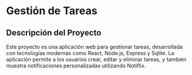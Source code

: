 # Gestión de Tareas

## Descripción del Proyecto
Este proyecto es una aplicación web para gestionar tareas, desarrollada con tecnologías modernas como React, Node.js, Express y Sqlite. La aplicación permite a los usuarios crear, editar y eliminar tareas, y también muestra notificaciones personalizadas utilizando Notiflix.


